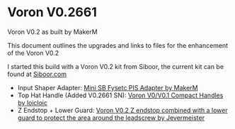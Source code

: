 # Voron V0.2661

Voron V0.2 as built by MakerM

This document outlines the upgrades and links to files for the enhancement of the Voron V0.2

I started this build with a Voron V0.2 kit from Siboor, the current kit can be found at [Siboor.com](https://www.siboor.com/product/siboor-voron-0-2-3d-printer-kit-with-enclosed-panel-desktop-fdm-corexy-3d-printer-diy-scatter-v6-hotend-upgrade-v0-2-printers-kits/)

- Input Shaper Adapter: [Mini SB Fysetc PIS Adapter by MakerM](https://github.com/ogmsean/Voron-V0.2661/tree/main/STLs/Mini%20SB%20Fysetc%20PIS%20Adapter)
- Top Hat Handle (Added V0.2661 SN): [Voron V0/V0.1 Compact Handles by loicloic](https://www.printables.com/model/108428-voron-v0v01-compact-handles)
- Z Endstop + Lower Guard: [Voron V0.2 Z endstop combined with a lower guard to protect the area around the leadscrew by Jevermeister](https://www.printables.com/model/393536-voron-v02-z-endstop-combined-with-a-lower-guard-to)
